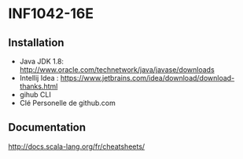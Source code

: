 # INF1042-16E

## Installation

* Java JDK 1.8: http://www.oracle.com/technetwork/java/javase/downloads
* Intellij Idea : https://www.jetbrains.com/idea/download/download-thanks.html
* gihub CLI
* Clé Personelle de github.com


## Documentation

http://docs.scala-lang.org/fr/cheatsheets/
